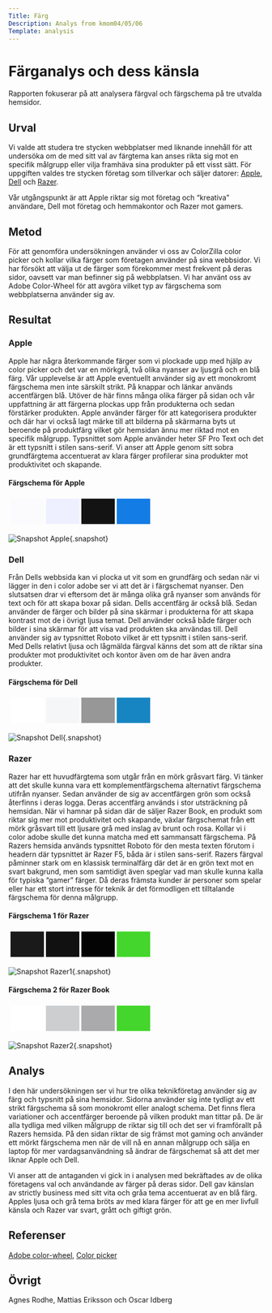 ```yaml
---
Title: Färg
Description: Analys from kmom04/05/06
Template: analysis
---
```


Färganalys och dess känsla
==========

Rapporten fokuserar på att analysera färgval och färgschema på tre utvalda hemsidor.

Urval
-----------------------

Vi valde att studera tre stycken webbplatser med liknande innehåll för att undersöka om de med sitt val av färgtema kan anses rikta sig mot en specifik målgrupp eller vilja framhäva sina produkter på ett visst sätt. För uppgiften valdes tre stycken företag som tillverkar och säljer datorer: <a href="http://www.apple.com">Apple</a>, <a href="http://www.dell.com ">Dell</a> och <a href="http://www.razer.com">Razer</a>. 

Vår utgångspunkt är att Apple riktar sig mot företag och “kreativa” användare, Dell mot företag och hemmakontor och Razer mot gamers. 


Metod
-----------------------

För att genomföra undersökningen använder vi oss av ColorZilla color picker och kollar vilka färger som företagen använder på sina webbsidor. Vi har försökt att välja ut de färger som förekommer mest frekvent på deras sidor, oavsett var man befinner sig på webbplatsen. Vi har använt oss av Adobe Color-Wheel för att avgöra vilket typ av färgschema som webbplatserna använder sig av.

Resultat
-----------------------

### Apple

Apple har några återkommande färger som vi plockade upp med hjälp av color picker och det var en mörkgrå, två olika nyanser av ljusgrå och en blå färg. Vår upplevelse är att Apple eventuellt använder sig av ett monokromt färgschema men inte särskilt strikt. På knappar och länkar används accentfärgen blå. Utöver de här finns många olika färger på sidan och vår uppfattning är att färgerna plockas upp från produkterna och sedan förstärker produkten. Apple använder färger för att kategorisera produkter och där har vi också lagt märke till att bilderna på skärmarna byts ut beroende på produktfärg vilket gör hemsidan ännu mer riktad mot en specifik målgrupp. Typsnittet som Apple använder heter SF Pro Text och det är ett typsnitt i stilen sans-serif. Vi anser att Apple genom sitt sobra grundfärgtema accentuerat av klara färger profilerar sina produkter mot produktivitet och skapande.

#### Färgschema för Apple

<table style="border-spacing: 4px; border-collapse: separate">
<tr>
<td style="height: 50px; width: 50px; background-color: #fbfbfd">
<td style="height: 50px; width: 50px; background-color: #eef0ff">
<td style="height: 50px; width: 50px; background-color: #131313">
<td style="height: 50px; width: 50px; background-color: #147ce5">
</tr>
</table>

![Snapshot Apple](../assets/img/apple.png){.snapshot}

### Dell

Från Dells webbsida kan vi plocka ut vit som en grundfärg och sedan när vi lägger in den i color adobe ser vi att det är i färgschemat nyanser. Den slutsatsen drar vi eftersom det är många olika grå nyanser som används för text och för att skapa boxar på sidan. Dells accentfärg är också blå. Sedan använder de färger och bilder på sina skärmar i produkterna för att skapa kontrast mot de i övrigt ljusa temat. Dell använder också både färger och bilder i sina skärmar för att visa vad produkten ska användas till. Dell använder sig av typsnittet Roboto vilket är ett typsnitt i stilen sans-serif. Med Dells relativt ljusa och lågmälda färgval känns det som att de riktar sina produkter mot produktivitet och kontor även om de har även andra produkter. 


#### Färgschema för Dell

<table style="border-spacing: 4px; border-collapse: separate">
<tr>
<td style="height: 50px; width: 50px; background-color: #ffffff">
<td style="height: 50px; width: 50px; background-color: #f5f6f7">
<td style="height: 50px; width: 50px; background-color: #979797">
<td style="height: 50px; width: 50px; background-color: #1885c3">
</tr>
</table>

![Snapshot Dell](../assets/img/dell.png){.snapshot}

### Razer

Razer har ett huvudfärgtema som utgår från en mörk gråsvart färg. Vi tänker att det skulle kunna vara ett komplementfärgschema alternativt färgschema utifrån nyanser. Sedan använder de sig av accentfärgen grön som också återfinns i deras logga. Deras accentfärg används i stor utsträckning på hemsidan. När vi hamnar på sidan där de säljer Razer Book, en produkt som riktar sig mer mot produktivitet och skapande, växlar färgschemat från ett mörk gråsvart till ett ljusare grå med inslag av brunt och rosa. Kollar vi i color adobe skulle det kunna matcha med ett sammansatt färgschema. På Razers hemsida används typsnittet Roboto för den mesta texten förutom i headern där typsnittet är Razer F5, båda är i stilen sans-serif. Razers färgval påminner stark om en klassisk terminalfärg där det är en grön text mot en svart bakgrund, men som samtidigt även speglar vad man skulle kunna kalla för typiska “gamer” färger. Då deras främsta kunder är personer som spelar eller har ett stort intresse för teknik är det förmodligen ett tilltalande färgschema för denna målgrupp.

#### Färgschema 1 för Razer
<table style="border-spacing: 4px; border-collapse: separate">
<tr>
<td style="height: 50px; width: 50px; background-color: #1a1a1a">
<td style="height: 50px; width: 50px; background-color: #111111">
<td style="height: 50px; width: 50px; background-color: #040404">
<td style="height: 50px; width: 50px; background-color: #44d62c">
</tr>
</table>

![Snapshot Razer1](../assets/img/razer-dark.png){.snapshot}

#### Färgschema 2 för Razer Book
<table style="border-spacing: 4px; border-collapse: separate">
<tr>
<td style="height: 50px; width: 50px; background-color: #ffffff">
<td style="height: 50px; width: 50px; background-color: #cdced0">
<td style="height: 50px; width: 50px; background-color: #aaaaac">
<td style="height: 50px; width: 50px; background-color: #44d62c">
</tr>
</table>

![Snapshot Razer2](../assets/img/razer-light.png){.snapshot}


Analys
-----------------------

I den här undersökningen ser vi hur tre olika teknikföretag använder sig av färg och typsnitt på sina hemsidor. Sidorna använder sig inte tydligt av ett strikt färgschema så som monokromt eller analogt schema. Det finns flera variationer och accentfärger beroende på vilken produkt man tittar på. De är alla tydliga med vilken målgrupp de riktar sig till och det ser vi framförallt på Razers hemsida. På den sidan riktar de sig främst mot gaming och använder ett mörkt färgschema men när de vill nå en annan målgrupp och sälja en laptop för mer vardagsanvändning så ändrar de färgschemat så att det mer liknar Apple och Dell. 

Vi anser att de antaganden vi gick in i analysen med bekräftades av de olika företagens val och användande av färger på deras sidor. Dell gav känslan av strictly business med sitt vita och gråa tema accentuerat av en blå färg. Apples ljusa och grå tema bröts av med klara färger för att ge en mer livfull känsla och Razer var svart, grått och giftigt grön. 

Referenser
-----------------------
<a href="https://color.adobe.com/sv/create/color-wheel">Adobe color-wheel</a>,
<a href="https://www.colorzilla.com/">Color picker</a>

Övrigt
-----------------------

Agnes Rodhe,
Mattias Eriksson och
Oscar Idberg

